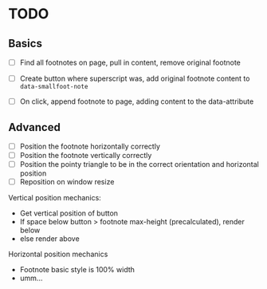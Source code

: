 TODO
====

Basics
------

- [ ] Find all footnotes on page, pull in content, remove original footnote
- [ ] Create button where superscript was, add original footnote content to `data-smallfoot-note`
- [ ] On click, append footnote to page, adding content to the data-attribute


Advanced
--------

- [ ] Position the footnote horizontally correctly
- [ ] Position the footnote vertically correctly
- [ ] Position the pointy triangle to be in the correct orientation and horizontal position
- [ ] Reposition on window resize

Vertical position mechanics:

- Get vertical position of button
- If space below button > footnote max-height (precalculated), render below
- else render above

Horizontal position mechanics

- Footnote basic style is 100% width
- umm...
